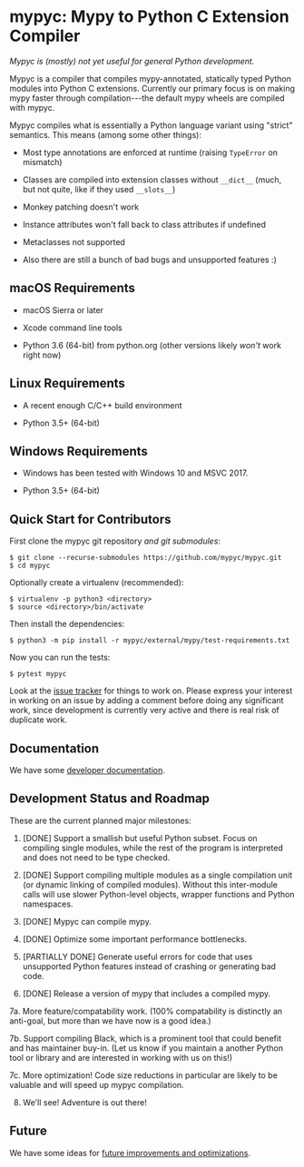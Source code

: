 mypyc: Mypy to Python C Extension Compiler
==========================================

*Mypyc is (mostly) not yet useful for general Python development.*

Mypyc is a compiler that compiles mypy-annotated, statically typed
Python modules into Python C extensions. Currently our primary focus
is on making mypy faster through compilation---the default mypy wheels
are compiled with mypyc.

Mypyc compiles what is essentially a Python language variant using "strict"
semantics. This means (among some other things):

 * Most type annotations are enforced at runtime (raising ``TypeError`` on mismatch)

 * Classes are compiled into extension classes without ``__dict__``
   (much, but not quite, like if they used ``__slots__``)

 * Monkey patching doesn't work

 * Instance attributes won't fall back to class attributes if undefined

 * Metaclasses not supported

 * Also there are still a bunch of bad bugs and unsupported features :)


macOS Requirements
------------------

* macOS Sierra or later

* Xcode command line tools

* Python 3.6 (64-bit) from python.org (other versions likely *won't*
  work right now)

Linux Requirements
------------------

* A recent enough C/C++ build environment

* Python 3.5+ (64-bit)

Windows Requirements
--------------------

* Windows has been tested with Windows 10 and MSVC 2017.

* Python 3.5+ (64-bit)

Quick Start for Contributors
----------------------------

First clone the mypyc git repository *and git submodules*:

    $ git clone --recurse-submodules https://github.com/mypyc/mypyc.git
    $ cd mypyc

Optionally create a virtualenv (recommended):

    $ virtualenv -p python3 <directory>
    $ source <directory>/bin/activate

Then install the dependencies:

    $ python3 -m pip install -r mypyc/external/mypy/test-requirements.txt

Now you can run the tests:

    $ pytest mypyc

Look at the [issue tracker](https://github.com/mypyc/mypyc/issues)
for things to work on. Please express your interest in working on an
issue by adding a comment before doing any significant work, since
development is currently very active and there is real risk of duplicate
work.

Documentation
-------------

We have some [developer documentation](doc/dev-intro.md).

Development Status and Roadmap
------------------------------

These are the current planned major milestones:

1. [DONE] Support a smallish but useful Python subset. Focus on compiling
   single modules, while the rest of the program is interpreted and does not
   need to be type checked.

2. [DONE] Support compiling multiple modules as a single compilation unit (or
   dynamic linking of compiled modules).  Without this inter-module
   calls will use slower Python-level objects, wrapper functions and
   Python namespaces.

3. [DONE] Mypyc can compile mypy.

4. [DONE] Optimize some important performance bottlenecks.

5. [PARTIALLY DONE] Generate useful errors for code that uses unsupported Python
   features instead of crashing or generating bad code.

6. [DONE] Release a version of mypy that includes a compiled mypy.

7a. More feature/compatability work. (100% compatability is distinctly
    an anti-goal, but more than we have now is a good idea.)

7b. Support compiling Black, which is a prominent tool that could benefit
    and has maintainer buy-in.
    (Let us know if you maintain a another Python tool or library and are
     interested in working with us on this!)

7c. More optimization! Code size reductions in particular are likely to
    be valuable and will speed up mypyc compilation.

8.  We'll see! Adventure is out there!

Future
------

We have some ideas for
[future improvements and optimizations](doc/future.md).
